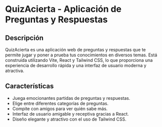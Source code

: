 # QuizAcierta - Aplicación de Preguntas y Respuestas


## Descripción

QuizAcierta es una aplicación web de preguntas y respuestas que te permite jugar y poner a prueba tus conocimientos en diversos temas. Está construida utilizando Vite, React y Tailwind CSS, lo que proporciona una experiencia de desarrollo rápida y una interfaz de usuario moderna y atractiva.

## Características

- Juega emocionantes partidas de preguntas y respuestas.
- Elige entre diferentes categorías de preguntas.
- Compite con amigos para ver quién sabe más.
- Interfaz de usuario amigable y receptiva gracias a React.
- Diseño elegante y atractivo con el uso de Tailwind CSS.